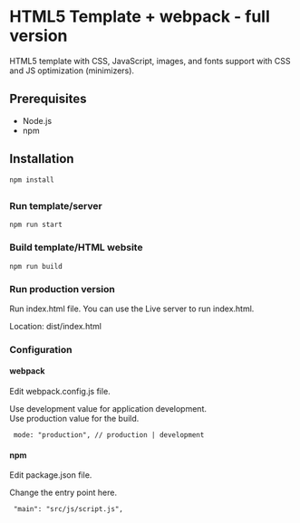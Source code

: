# HTML5 Template + webpack - full version

HTML5 template with CSS, JavaScript, images, and fonts support with CSS and JS optimization (minimizers).

## Prerequisites

- Node.js
- npm

## Installation

```npm install```

##

### Run template/server

``` npm run start ```

### Build template/HTML website

``` npm run build ```

### Run production version

Run index.html file.
You can use the Live server to run index.html.

Location: dist/index.html

### Configuration

#### webpack 

Edit webpack.config.js file.

Use development value for application development.<br>
Use production value for the build.

``` mode: "production", // production | development```

#### npm 

Edit package.json file.

Change the entry point here.

``` "main": "src/js/script.js",```